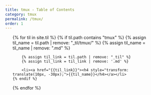 ```yaml
---
title: tmux - Table of Contents
category: tmux
permalink: /tmux/
order: 1
---
```


<div>
<ul>
{% for til in site.til %}
    {% if til.path contains "tmux" %}
        {% assign til_name = til.path | remove: "_til/tmux/" %}
        {% assign til_name = til_name | remove: ".md" %}

        {% assign til_link = til.path | remove: "_til" %}
        {% assign til_link = til_link | remove: '.md' %}

        <li><a href="{{til_link}}"><h4 style="transform: translate(10px, -30px);">{{til_name}}</h4></a></li>
    {% endif %}
{% endfor %}
<ul>
